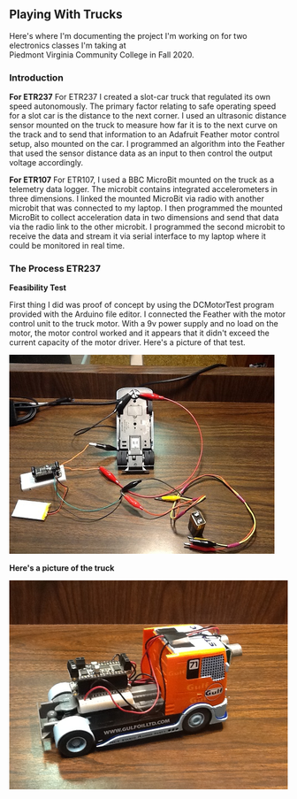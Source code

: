 ## Playing With Trucks
Here's where I'm documenting the project I'm working on for two electronics classes I'm taking at  
Piedmont Virginia Community College in Fall 2020.

### Introduction

**For ETR237**
For ETR237 I created a slot-car truck that regulated its own speed autonomously. The primary factor relating to safe operating speed for a slot car is the distance to the next corner. I used an ultrasonic distance sensor mounted on the truck to measure how far it is to the next curve on the track and to send that information to an Adafruit Feather motor control setup, also mounted on the car. I programmed an algorithm into the Feather that used the sensor distance data as an input to then control the output voltage accordingly.


**For ETR107**
For ETR107, I used a BBC MicroBit mounted on the truck as a telemetry data logger.  The microbit contains integrated accelerometers in three dimensions.  I linked the mounted MicroBit via radio with another microbit that was connected to my laptop.  I then programmed the mounted MicroBit to collect acceleration data in two dimensions and send that data via the radio link to the other microbit.  I programmed the second microbit to receive the data and stream it via serial interface to my laptop where it could be monitored in real time. 

### The Process ETR237

**Feasibility Test**

First thing I did was proof of concept by using the DCMotorTest program provided with the Arduino file editor.  I connected the Feather with the motor control unit to the truck motor.  With a 9v power supply and no load on the motor, the motor control worked and it appears that it didn't exceed the current capacity of the motor driver.  Here's a picture of that test.

![Picture 03!](https://github.com/dougbrown1048/ETR107-Final-Project/blob/main/Pictures/Truck%2003.jpg)

**Here's a picture of the truck**

![The project truck!](https://github.com/dougbrown1048/ETR107-Final-Project/blob/main/Pictures/IMG_0542.JPG "Racing trucks, who knew?")

